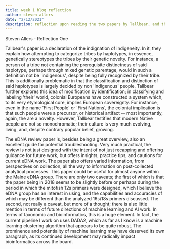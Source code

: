 ```yaml
---
title: week 1 blog reflection
author: steven allers
date: "2/12/2021"
description: reflection upon reading the two papers by Tallbear, and the review of eDNA
---
```


Steven Allers - Reflection One

  Tallbear's paper is a declaration of the indignation of indigeneity. In it, they explain how attempting to categorize tribes by haplotypes, in essence, genetically stereotypes the tribes by their genetic novelty. For instance, a person of a tribe not containing the prerequisite distinctness of said haplotype, perhaps through mixed genetic parentage, would in such a definition not be 'indigenous', despite being fully recognized by their tribe. This is additionally problematic in that the classification and distinction of said haplotypes is largely decided by non 'indigenous' people. Tallbear further explores this idea of modification by identification; in classifying and labeling 'their' world, colonial Europeans have constructed a system which, to its very etymological core, implies European sovereignty. For instance, even in the name 'First People' or 'First Nations', the colonial implication is that such people were a precursor, or historical artifact -- most importantly, again, the are a novelty. However, Tallbear testifies that modern Native people are not so monochromatic; their culture is very much evolving, living, and, despite contrary popular belief, growing.

  The eDNA review paper is, besides being a great overview, also an excellent guide for potential troubleshooting. Very much practical, the review is not just designed with the intent of not just recapping and offering guidance for future work, but offers insights, practice tips, and cautions for current eDNA work. The paper also offers varied information, from perspectives on collection, all the way to information on post-collected analytical processes. This paper could be useful for almost anyone within the Maine eDNA group. There are only two caveats; the first of which is that the paper being in 2018 seems to be slightly before or perhaps during the period in which the mitofish 12s primers were designed, which I believe the eDNA group has an interest in using, and the capabilities and accuracies of which may be different than the analyzed 16s/18s primers discussed. The second, not really a caveat, but more of a thought; there is also little mention in terms of future directions of machine learning and AI work. In terms of taxonomic and bioinformatics, this is a huge element. In fact, the current pipeline I work on uses DADA2, which as far as I know is a machine learning clustering algorithm that appears to be quite robust. The prominence and potentiality of machine learning may have deserved its own paragraph, as its continued development may radically impact bioinformatics across the board. 